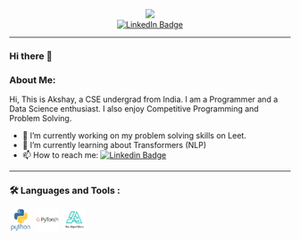 <div id="header" align="center">
  <img src="https://media.giphy.com/media/uB86ZyWQsnFSGYe2sA/giphy.gif" width="150"/>
</div>
<div id="badges" align="center">
  <a href="https://www.linkedin.com/in/akshay-singh-22890b193/">
    <img src="https://img.shields.io/badge/LinkedIn-blue?style=for-the-badge&logo=linkedin&logoColor=white" alt="LinkedIn Badge"/>
  </a>
</div>

---

### Hi there 👋
<!-- <div align="center">
  <img src="https://media.giphy.com/media/ve43TyDQ3B4me7d22z/giphy.gif" width="400" height="200"/>
</div>
--- -->

### About Me:
Hi, This is Akshay, a CSE undergrad from India. I am a Programmer and a Data Science enthusiast. I also enjoy Competitive Programming and Problem Solving.
- 🔭 I’m currently working on my problem solving skills on Leet.
- 🌱 I’m currently learning about Transformers (NLP)
 - 📫 How to reach me: [![Linkedin Badge](https://img.shields.io/badge/LinkedIn-blue?style=for-the-badge&logo=linkedin&logoColor=white)](https://www.linkedin.com/in/akshay-singh-22890b193/)
---
### :hammer_and_wrench: Languages and Tools :
<div>
  <img src="https://github.com/devicons/devicon/blob/master/icons/python/python-original-wordmark.svg" title="Python" alt="Python" width="40" height="40"/>&nbsp;
  <img src="https://github.com/devicons/devicon/blob/master/icons/pytorch/pytorch-original-wordmark.svg" title="Pytorch" alt="Pytorch" width="40" height="40"/>&nbsp;
  <img src="https://github.com/devicons/devicon/blob/master/icons/thealgorithms/thealgorithms-original-wordmark.svg" title="Algorithms" alt="Algorithms" width="40" height="40"/>&nbsp;
</div>

<!--
**akskshay007/akskshay007** is a ✨ _special_ ✨ repository because its `README.md` (this file) appears on your GitHub profile.

Here are some ideas to get you started:

- 🔭 I’m currently working on 
- 🌱 I’m currently learning about Transformers (NLP)
- 👯 I’m looking to collaborate on ...
- 🤔 I’m looking for help with ...
- 💬 Ask me about ...
- 📫 How to reach me: ...
- 😄 Pronouns: ...
- ⚡ Fun fact: ...
-->
